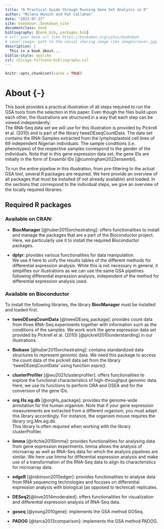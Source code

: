 ```yaml
--- 
title: "A Practical Guide through Running Gene Set Analysis in R"
author: "Milena Wünsch and Pat Callahan"
date: "2023-07-27"
site: bookdown::bookdown_site
documentclass: book
bibliography: [book.bib, packages.bib]
# url: your book url like https://bookdown.org/yihui/bookdown
# cover-image: path to the social sharing image like images/cover.jpg
description: |
  This is a book about...
biblio-style: apalike
csl: chicago-fullnote-bibliography.csl
---
```



```r
knitr::opts_chunk$set(cache = TRUE)
```

# About {-}

This book provides a practical illustration of all steps required to run the GSA tools from the selection in this paper. Even though the files build upon each other, the illustrations are structured in a way that each step can be viewed independently. \
The RNA-Seq data set we will use for this illustration is provided by Pickrell et al. (2010) and is part of the library tweeDEseqCountData. The data set contains the RNA-Samples extracted from the lymphoplastoid cell lines of 69 independent Nigerian individuals. The sample conditions (i.e. phenotypes) of the respective samples correspond to the gender of the individuals. Note that in this gene expression data set, the gene IDs are initially in the form of Ensembl IDs [@cunningham2022ensembl].


To run the entire pipeline in this illustration, from pre-filtering to the actual GSA tool, several R packages are required. We here provide an overview of all packages that must be installed (if not already available) and loaded. In the sections that correspond to the individual steps, we give an overview of the locally required libraries. 

## Required R packages

### Available on CRAN: 

- **BiocManager** [@huber2015orchestrating]: offers functionalities to install and manage the packages that are a part of the Bioconductor project. Here, we particularly use it to install the required Bioconductor packages.

- **dplyr**: provides various functionalities for data manipulation. \
We use it here to unify the results tables of the different methods for differential expression analysis. While this is not necessary in general, it simplifies our illustrations as we can use the same GSA pipelines following differential expression analysis, independent of the method for differential expression analysis used.


### Available on Bioconductor 

To install the following libraries, the library **BiocManager** must be installed and loaded first.  

- **tweeDEseqCountData** [@tweeDEseq_package]: provides count data from three RNA-Seq experiments together with information such as the conditions of the samples. We work work the gene expression data set provided by Pickrell et al. (2010) [@pickrell2010understanding] in our illustrations. 

- **Biobase** [@huber2015orchestrating]: contains standardized data structures to represent genomic data. We need this package to access the count data of the pickrell data set from the library 'tweeDEseqCountData' using function *exprs()*.

 - **clusterProfiler** [@wu2021clusterprofiler]: offers functionalities to explore the functional characteristics of high-throughput genomic data. Here, we use its functions to perform ORA and GSEA and for the conversion of the gene IDs. 

- **org.Hs.eg.db** [@orgHs_package]: provides the genome-wide annotation for the human organism. Note that if your gene expression measurements are extracted from a different organism, you must adapt this library accordingly. For instance, the organism mouse requires the library org.Mm.eg.db. \
This library is often required when working with the library clusterProfiler. 

- **limma** [@ritchie2015limma]: provides functionalities for analysing data from gene expression experiments. limma allows the analysis of microarray as well as RNA-Seq data for which the analysis pipelines are similar. We here use limma for differential expression analysis and make use of a transformation of the RNA-Seq data to align its characteristics for microarray data. 

- **edgeR** [@robinson2010edger]: provides functionalities to analyse data from RNA sequencing technologies and focuses on differential expression analysis with biological (as opposed to technical) replicates. 

- **DESeq2**[@love2014moderated]: offers functionalities for visualization and differential expression analysis of RNA-Seq data.  

- **goseq** [@young2010gene]: implements the GSA method GOSeq.

- **PADOG** [@tarca2013comparison]: implements the GSA method PADOG.



